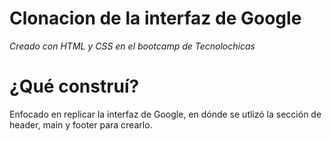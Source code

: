 # Clonacion de la interfaz de Google
*Creado con HTML y CSS en el bootcamp de Tecnolochicas*


# ¿Qué construí?
Enfocado en replicar la interfaz de Google, en dónde se utlizó la sección de header, main y footer para crearlo.


